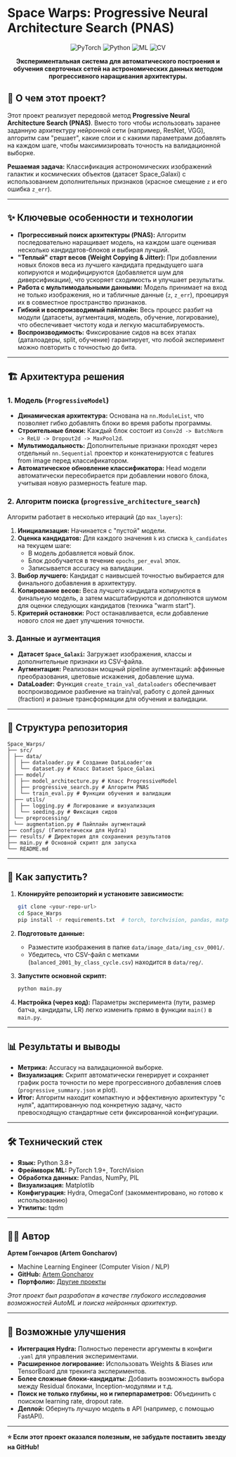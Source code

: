# Space Warps: Progressive Neural Architecture Search (PNAS)

<p align="center">
  <img src="https://img.shields.io/badge/PyTorch-EE4C2C?style=for-the-badge&logo=pytorch&logoColor=white" alt="PyTorch"/>
  <img src="https://img.shields.io/badge/Python-3776AB?style=for-the-badge&logo=python&logoColor=white" alt="Python"/>
  <img src="https://img.shields.io/badge/Machine Learning-FF6F00?style=for-the-badge&logo=scikitlearn&logoColor=white" alt="ML"/>
  <img src="https://img.shields.io/badge/Computer Vision-5C3EE8?style=for-the-badge&logo=opencv&logoColor=white" alt="CV"/>
</p>

<p align="center">
  <b>Экспериментальная система для автоматического построения и обучения сверточных сетей на астрономических данных методом прогрессивного наращивания архитектуры.</b>
</p>

## 🎯 О чем этот проект?

Этот проект реализует передовой метод **Progressive Neural Architecture Search (PNAS)**. Вместо того чтобы использовать заранее заданную архитектуру нейронной сети (например, ResNet, VGG), алгоритм сам "решает", какие слои и с какими параметрами добавлять на каждом шаге, чтобы максимизировать точность на валидационной выборке.

**Решаемая задача:** Классификация астрономических изображений галактик и космических объектов (датасет Space_Galaxi) с использованием дополнительных признаков (красное смещение `z` и его ошибка `z_err`).

---

## ✨ Ключевые особенности и технологии

*   **Прогрессивный поиск архитектуры (PNAS):** Алгоритм последовательно наращивает модель, на каждом шаге оценивая несколько кандидатов-блоков и выбирая лучший.
*   **"Теплый" старт весов (Weight Copying & Jitter):** При добавлении новых блоков веса из лучшего кандидата предыдущего шага копируются и модифицируются (добавляется шум для диверсификации), что ускоряет сходимость и улучшает результаты.
*   **Работа с мультимодальными данными:** Модель принимает на вход не только изображения, но и табличные данные (`z`, `z_err`), проецируя их в совместное пространство признаков.
*   **Гибкий и воспроизводимый пайплайн:** Весь процесс разбит на модули (датасеты, аугментация, модель, обучение, логирование), что обеспечивает чистоту кода и легкую масштабируемость.
*   **Воспроизводимость:** Фиксирование сидов на всех этапах (даталоадеры, split, обучение) гарантирует, что любой эксперимент можно повторить с точностью до бита.

---

## 🏗️ Архитектура решения

### 1. Модель (`ProgressiveModel`)
*   **Динамическая архитектура:** Основана на `nn.ModuleList`, что позволяет гибко добавлять блоки во время работы программы.
*   **Строительные блоки:** Каждый блок состоит из `Conv2d -> BatchNorm -> ReLU -> Dropout2d -> MaxPool2d`.
*   **Мультимодальность:** Дополнительные признаки проходят через отдельный `nn.Sequential` проектор и конкатенируются с features from image перед классификатором.
*   **Автоматическое обновление классификатора:** Head модели автоматически пересобирается при добавлении нового блока, учитывая новую размерность feature map.

### 2. Алгоритм поиска (`progressive_architecture_search`)
Алгоритм работает в несколько итераций (до `max_layers`):
1.  **Инициализация:** Начинается с "пустой" модели.
2.  **Оценка кандидатов:** Для каждого значения `k` из списка `k_candidates` на текущем шаге:
    *   В модель добавляется новый блок.
    *   Блок дообучается в течение `epochs_per_eval` эпох.
    *   Записывается accuracy на валидации.
3.  **Выбор лучшего:** Кандидат с наивысшей точностью выбирается для финального добавления в архитектуру.
4.  **Копирование весов:** Веса лучшего кандидата копируются в финальную модель, а затем масштабируются и дополняются шумом для оценки следующих кандидатов (техника "warm start").
5.  **Критерий остановки:** Рост останавливается, если добавление нового слоя не дает улучшения точности.

### 3. Данные и аугментация
*   **Датасет `Space_Galaxi`:** Загружает изображения, классы и дополнительные признаки из CSV-файла.
*   **Аугментация:** Реализован мощный pipeline аугментаций: аффинные преобразования, цветовые искажения, добавление шума.
*   **DataLoader:** Функция `create_train_val_dataloaders` обеспечивает воспроизводимое разбиение на train/val, работу с долей данных (fraction) и разные трансформации для обучения и валидации.

---

## 📁 Структура репозитория
```
Space_Warps/
├── src/
│ ├── data/
│ │ ├── dataloader.py # Создание DataLoader'ов
│ │ └── dataset.py # Класс Dataset Space_Galaxi
│ ├── model/
│ │ ├── model_architecture.py # Класс ProgressiveModel
│ │ ├── progressive_search.py # Алгоритм PNAS
│ │ └── train_eval.py # Функции обучения и валидации
│ ├── utils/
│ │ ├── logging.py # Логирование и визуализация
│ │ └── seeding.py # Фиксация сидов
│ └── preprocessing/
│ └── augmentation.py # Пайплайн аугментаций
├── configs/ (Гипотетически для Hydra)
├── results/ # Директория для сохранения результатов
├── main.py # Основной скрипт для запуска
└── README.md
```

---

## 🚀 Как запустить?

1.  **Клонируйте репозиторий и установите зависимости:**
    ```bash
    git clone <your-repo-url>
    cd Space_Warps
    pip install -r requirements.txt  # torch, torchvision, pandas, matplotlib, hydra-core, omegaconf, tqdm
    ```

2.  **Подготовьте данные:**
    *   Разместите изображения в папке `data/image_data/img_csv_0001/`.
    *   Убедитесь, что CSV-файл с метками (`balanced_2001_by_class_cycle.csv`) находится в `data/reg/`.

3.  **Запустите основной скрипт:**
    ```bash
    python main.py
    ```

4.  **Настройка (через код):** Параметры эксперимента (пути, размер батча, кандидаты, LR) легко изменить прямо в функции `main()` в `main.py`.

---

## 📊 Результаты и выводы

*   **Метрика:** Accuracy на валидационной выборке.
*   **Визуализация:** Скрипт автоматически генерирует и сохраняет график роста точности по мере прогрессивного добавления слоев (`progressive_summary.json` и plot).
*   **Итог:** Алгоритм находит компактную и эффективную архитектуру "с нуля", адаптированную под конкретную задачу, часто превосходящую стандартные сети фиксированной конфигурации.

---

## 🛠️ Технический стек

*   **Язык:** Python 3.8+
*   **Фреймворк ML:** PyTorch 1.9+, TorchVision
*   **Обработка данных:** Pandas, NumPy, PIL
*   **Визуализация:** Matplotlib
*   **Конфигурация:** Hydra, OmegaConf (закомментировано, но готово к использованию)
*   **Утилиты:** tqdm

---

## 👨‍💻 Автор

**Артем Гончаров (Artem Goncharov)**

*   Machine Learning Engineer (Computer Vision / NLP)
*   **GitHub:** [Artem Goncharov](https://github.com/artemgoncharov)
*   **Портфолио:** [Другие проекты](https://github.com/artemgoncharov?tab=repositories)

*Этот проект был разработан в качестве глубокого исследования возможностей AutoML и поиска нейронных архитектур.*

---

## 🔮 Возможные улучшения

*   **Интеграция Hydra:** Полностью перенести аргументы в конфиги `.yaml` для управления экспериментами.
*   **Расширенное логирование:** Использовать Weights & Biases или TensorBoard для трекинга экспериментов.
*   **Более сложные блоки-кандидаты:** Добавить возможность выбора между Residual блоками, Inception-модулями и т.д.
*   **Поиск не только глубины, но и гиперпараметров:** Объединить с поиском learning rate, dropout rate.
*   **Деплой:** Обернуть лучшую модель в API (например, с помощью FastAPI).

---
**⭐ Если этот проект оказался полезным, не забудьте поставить звезду на GitHub!**
